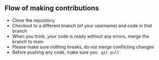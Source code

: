## Flow of making contributions
- Clone the repository
- Checkout to a different branch (of your username) and code in that branch
- When you think, your code is ready without any errors, merge the branch to main 
- Please make sure nothing breaks, do not merge conflicting changes
- Before pushing any code, make sure you  &nbsp; ```git pull```
